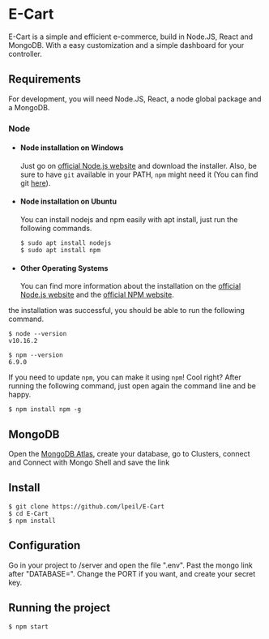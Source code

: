 # E-Cart

E-Cart is a simple and efficient e-commerce, build in Node.JS, React and MongoDB.
With a easy customization and a simple dashboard for your controller.

## Requirements

For development, you will need Node.JS, React, a node global package and a MongoDB.

### Node

- #### Node installation on Windows

  Just go on [official Node.js website](https://nodejs.org/) and download the installer.
Also, be sure to have `git` available in your PATH, `npm` might need it (You can find git [here](https://git-scm.com/)).

- #### Node installation on Ubuntu

  You can install nodejs and npm easily with apt install, just run the following commands.

      $ sudo apt install nodejs
      $ sudo apt install npm

- #### Other Operating Systems
  You can find more information about the installation on the [official Node.js website](https://nodejs.org/) and the [official NPM website](https://npmjs.org/).

 the installation was successful, you should be able to run the following command.

    $ node --version
    v10.16.2

    $ npm --version
    6.9.0

If you need to update `npm`, you can make it using `npm`! Cool right? After running the following command, just open again the command line and be happy.

    $ npm install npm -g
    
## MongoDB

Open the [MongoDB Atlas](https://www.mongodb.com/cloud/atlas), create your database, go to Clusters, connect and Connect with Mongo Shell and save the link
    
## Install

    $ git clone https://github.com/lpeil/E-Cart
    $ cd E-Cart
    $ npm install
    
## Configuration

Go in your project to /server and open the file ".env". Past the mongo link after "DATABASE=".
Change the PORT if you want, and create your secret key.
    
## Running the project

    $ npm start
